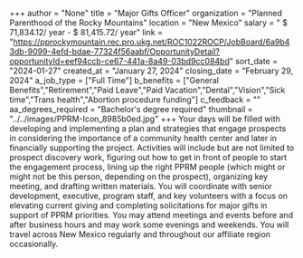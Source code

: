 +++
author = "None"
title = "Major Gifts Officer"
organization = "Planned Parenthood of the Rocky Mountains"
location = "New Mexico"
salary = " $ 71,834.12/ year -  $ 81,415.72/ year"
link = "https://pprockymountain.rec.pro.ukg.net/ROC1022ROCP/JobBoard/6a9b43db-9099-4efd-bdae-77324f56aabf/OpportunityDetail?opportunityId=eef94ccb-ce67-441a-8a49-03bd9cc084bd"
sort_date = "2024-01-27"
created_at = "January 27, 2024"
closing_date = "February 29, 2024"
a_job_type = ["Full Time"]
b_benefits = ["General Benefits","Retirement","Paid Leave","Paid Vacation","Dental","Vision","Sick time","Trans health","Abortion procedure funding"]
c_feedback = ""
aa_degrees_required = "Bachelor's degree required"
thumbnail = "../../images/PPRM-Icon_8985b0ed.jpg"
+++
Your days will be filled with developing and implementing a plan and strategies that engage prospects in considering the importance of a community health center and later in financially supporting the project. Activities will include but are not limited to prospect discovery work, figuring out how to get in front of people to start the engagement process, lining up the right PPRM people (which might or might not be this person, depending on the prospect), organizing key meeting, and drafting written materials. You will coordinate with senior development, executive, program staff, and key volunteers with a focus on elevating current giving and completing solicitations for major gifts in support of PPRM priorities.  You may attend meetings and events before and after business hours and may work some evenings and weekends. You will travel across New Mexico regularly and throughout our affiliate region occasionally.